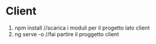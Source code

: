 # Client

1. npm install //scarica i moduli per il  progetto lato client
2. ng serve -o //fai partire il proggetto client
